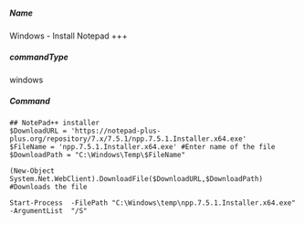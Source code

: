 ##### Name
Windows - Install Notepad +++

##### commandType
windows

##### Command

```
## NotePad++ installer
$DownloadURL = 'https://notepad-plus-plus.org/repository/7.x/7.5.1/npp.7.5.1.Installer.x64.exe'
$FileName = 'npp.7.5.1.Installer.x64.exe' #Enter name of the file
$DownloadPath = "C:\Windows\Temp\$FileName"
                     
(New-Object System.Net.WebClient).DownloadFile($DownloadURL,$DownloadPath) #Downloads the file
                     
Start-Process  -FilePath "C:\Windows\temp\npp.7.5.1.Installer.x64.exe" -ArgumentList  "/S"
```

